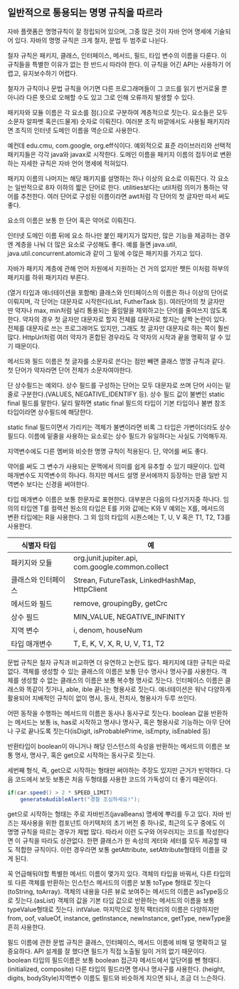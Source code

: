 ## 일반적으로 통용되는 명명 규칙을 따르라

자바 플랫폼은 명명규칙이 잘 정립되어 있으며, 그중 많은 것이 자바 언어 명세에 기술되어 있다. 자바의 명명 규칙은 크게 철자, 문법 두 범주로 나뉜다.

철자 규칙은 패키지, 클래스, 인터페이스, 메서드, 필드, 타입 변수의 이름을 다룬다. 이 규칙들을 특별한 이유가 없는 한 반드시 따라야 한다. 이 규칙을 어긴 API는 사용하기 어렵고, 유지보수하기 어렵다.

철자가 규칙이나 문법 규칙을 어기면 다른 프로그래머들이 그 코드를 읽기 번거로울 뿐 아니라 다른 뜻으로 오해할 수도 있고 그로 인해 오류까지 발생할 수 있다.

패키자와 모듈 이름은 각 요소를 점(.)으로 구분하여 계층적으로 짓는다. 요소들은 모두 소문자 알파벳 혹은(드물게) 숫자로 이뤄진다. 여러분 조직 바깥에서도 사용될 패키지라면 조직의 인터넷 도메인 이름을 역순으로 사용한다.

예컨데 edu.cmu, com.google, org.eff식이다. 예외적으로 표준 라이브러리와 선택적 패키지들은 각각 java와 javax로 시작한다. 도메인 이름을 패키지 이름의 접두어로 변환하는 자세한 규칙은 자바 언어 명세에 적혀있다.

패키지 이름의 나머지는 해당 패키지를 설명하는 하나 이상의 요소로 이뤄진다. 각 요소는 일반적으로 8자 이하의 짧은 단어로 한다. utilities보다는 util처럼 의미가 통하는 약어를 추천한다. 여러 단어로 구성된 이름이라면 awt처럼 각 단어의 첫 글자만 따서 써도 좋다.

요소의 이름은 보통 한 단어 혹은 약어로 이뤄진다.

인터넷 도메인 이름 뒤에 요소 하나만 붙인 패키지가 많지만, 많은 기능을 제공하는 경우엔 계층을 나눠 더 많은 요소로 구성해도 좋다. 예를 들면 java.util, java.util.concurrent.atomic과 같이 그 밑에 수많은 패키지를 가지고 있다.

자바가 패키지 계층에 관해 언어 차원에서 지원하는 건 거의 없지만 쨋든 이처럼 하부의 패키지를 하위 패키지라 부른다.

(열거 타입과 애너테이션을 포함해) 클래스와 인터페이스의 이름은 하나 이상의 단어로 이뤄지며, 각 단어는 대문자로 시작한다(List, FutherTask 등). 여러단어의 첫 글자만 딴 약자나 max, min처럼 널리 통용되는 줄임말을 제외하고는 단어를 줄여쓰지 않도록 한다. 약자의 경우 첫 글자만 대문자로 할지 전체를 대문자로 할지는 살짝 논란이 있다. 전체를 대문자로 쓰는 프로그래머도 있지만, 그래도 첫 글자만 대문자로 하는 쪽이 훨씬 많다. HttpUrl처럼 여러 약자가 혼합된 경우라도 각 약자의 시작과 끝을 명확히 알 수 있기 때문이다.

메서드와 필드 이름은 첫 글자를 소문자로 쓴다는 점만 빼면 클래스 명명 규칙과 같다. 첫 단어가 약자라면 단어 전체가 소문자여야한다.

단 상수필드는 예외다. 상수 필드를 구성하는 단어는 모두 대문자로 쓰며 단어 사이는 밑줄로 구분한다.(VALUES, NEGATIVE_IDENTIFY 등). 상수 필드 값이 불변인 static final 필드를 말한다. 달리 말하면 static final 필드의 타입이 기본 타입이나 불변 참조 타입이라면 상수필드에 해당한다.

static final 필드이면서 가리키는 객체가 불변이라면 비록 그 타입은 가변이더라도 상수 필드다. 이름에 밑줄을 사용하는 요소로는 상수 필드가 유일하다는 사실도 기억해두자.

지역변수에도 다른 멤버와 비슷한 명명 규칙이 적용된다. 단, 약어를 써도 좋다.

약어를 써도 그 변수가 사용되는 문맥에서 의미를 쉽게 유추할 수 있기 때문이다. 입력 매개변수도 지역변수의 하나다. 하지만 메서드 설명 문서에까지 등장하는 만큼 일반 지역변수 보다는 신경을 써야한다.

타입 매개변수 이름은 보통 한문자로 표현한다. 대부분은 다음의 다섯가지중 하나다. 임의의 타입엔 T를 컬렉션 원소의 타입은 E를 키와 값에는 K와 V 예외는 X를, 메서드의 변환 타입에는 R을 사용한다. 그 외 임의 타입의 시퀀스에는 T, U, V 혹은 T1, T2, T3를 사용한다.

<table>
    <thead>
        <tr>
            <th>식별자 타입</th>
            <th>예</th>
        </tr>
    </thead>
    <tbody>
        <tr>
            <td>패키지와 모듈</td>
            <td>org.junit.jupiter.api, com.google.common.collect</td>
        <tr>
        <tr>
            <td>클래스와 인터페이스</td>
            <td>Strean, FutureTask, LinkedHashMap, HttpClient</td>
        <tr>
        <tr>
            <td>메서드와 필드</td>
            <td>remove, groupingBy, getCrc</td>
        <tr>
        <tr>
            <td>상수 필드</td>
            <td>MIN_VALUE, NEGATIVE_INFINITY</td>
        <tr>
        <tr>
            <td>지역 변수</td>
            <td>i, denom, houseNum</td>
        <tr>
        <tr>
            <td>타입 매개변수</td>
            <td>T, E, K, V, X, R, U, V, T1, T2</td>
        <tr>
    </tbody>
</table>

문법 규칙은 철자 규칙과 비교하면 더 유연하고 논란도 많다. 패키지에 대한 규칙은 따로 없다. 객체를 생성할 수 있는 클래스의 이름은 보통 단수 명사나 명사구를 사용한다. 객체를 생성할 수 없는 클래스의 이름은 보통 복수형 명사로 짓는다. 인터페이스 이름은 클래스와 똑같이 짓거나, able, ible 끝나는 형용사로 짓는다. 애너테이션은 워낙 다양하게 활용되어 지배적인 규칙이 없이 명사, 동사, 전치사, 형용사가 두루 쓰인다.

어떤 동작을 수행하는 메서드의 이름은 동사나 동사구로 짓는다. boolean 값을 반환하는 메서드는 보통 is, has로 시작하고 명사나 명사구, 혹은 형용사로 기능하는 아무 단어나 구로 끝나도록 짓는다(isDigit, isProbablePrime, isEmpty, isEnabled 등)

반환타입이 boolean이 아니거나 해당 인스턴스의 속성을 반환하는 메서드의 이름은 보통 명사, 명사구, 혹은 get으로 시작하는 동사구로 짓는다.

세번째 형식, 즉, get으로 시작하는 형태만 써야하는 주장도 있지만 근거가 빈약하다. 다음 코드에서 보듯 보통은 처음 두형태를 사용한 코드의 가독성이 더 좋기 때문이다.

```java
if(car.speed() > 2 * SPEED_LIMIT)
    generateAudibleAlert("경찰 조심하세요!");
```

get으로 시작하는 형태는 주로 자바빈즈(javaBeans) 명세에 뿌리를 두고 있다. 자바 빈즈는 재사용을 위한 컴포넌트 아키텍처의 초기 버전 중 하나로, 최근의 도구 중에도 이 명명 규칙을 따르는 경우가 제법 많다. 따라서 이런 도구와 어우러지는 코드를 작성한다면 이 규칙을 따라도 상관없다. 한편 클래스가 한 속성의 게터와 세터를 모두 제공할 때도 적합한 규칙이다. 이런 경우라면 보통 getAttribute, setAttribute형태의 이름을 갖게 된다.

꼭 언급해둬야할 특별한 메서드 이름이 몇가지 있다. 객체의 타입을 바꿔서, 다른 타입의 또 다른 객체를 반환하는 인스턴스 메서드의 이름은 보통 toType 형태로 짓는다(toString, toArray). 객체의 내용을 다른 뷰로 보여주는 메서드의 이름은 asType등으로 짓는다.(asList) 객체의 값을 기본 타입 값으로 반환하는 메서드의 이름을 보통 typeValue형태로 짓는다. intValue. 마지막으로 정적 팩터리의 이름은 다양하지만 from, oof, valueOf, instance, getInstance, newInstance, getType, newType을 흔히 사용한다.

필드 이름에 관한 문법 규칙은 클래스, 인터페이스, 메서드 이름에 비해 덜 명확하고 덜 중요하다. API 설계를 잘 했다면 필드가 직접 노출될 일이 거의 없기 때문이다. boolean 타입의 필드이름은 보통 boolean 접근자 메서드에서 앞단어를 뺀 형태다. (initialized, composite) 다른 타입의 필드라면 명사나 명사구를 사용한다. (height, digits, bodyStyle)지역변수 이름도 필드와 비슷하게 지으면 되나, 조금 더 느슨하다.